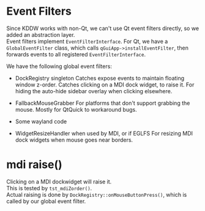 # Event Filters

Since KDDW works with non-Qt, we can't use Qt event filters directly, so we added an abstraction layer.<br>
Event filters implement `EventFilterInterface`.
For Qt, we have a `GlobalEventFilter` class, which calls `qGuiApp->installEventFilter`, then forwards events
to all registered `EventFilterInterface`.

We have the following global event filters:

- DockRegistry singleton
  Catches expose events to maintain floating window z-order.
  Catches clicking on a MDI dock widget, to raise it.
  For hiding the auto-hide sidebar overlay when clicking elsewhere.

- FallbackMouseGrabber
  For platforms that don't support grabbing the mouse. Mostly for QtQuick to workaround bugs.

- Some wayland code

- WidgetResizeHandler when used by MDI, or if EGLFS
  For resizing MDI dock widgets when mouse goes near borders.


# mdi raise()

Clicking on a MDI dockwidget will raise it.<br>
This is tested by `tst_mdiZorder()`.<br>
Actual raising is done by `DockRegistry::onMouseButtonPress()`, which is called by our global event filter.
